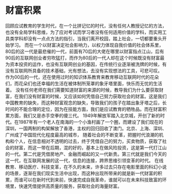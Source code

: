 # 财富积累

回顾应试教育的学生时代，在一个比拼记忆的时代，没有任何人教授记忆的方法，也没有全局学科思维，为了应对考试而学习者没有任何适用价值的学科，而实用工具类学科却没有一点点方法的指引，当我们离开校园，踏上社会，一切都要重头开始学习。
而在一个以财富决定社会影响力，以权力体现自我价值的社会体系里，80后的这一代是最悲催的一代，前面有70后的大佬在哪里以财富指点江山，后有90后的互联网创业者穷吹猛打，而作为80后的一代人却在这个时候既没有财富最为资本投资的运作，也没有互联网创业的基因，在传统行业逐渐被洗牌的时候，有没有互联网所具备的技术基础，光有想法，去没有实现想法的工具，可悲可叹。
作为00后的一代，还在使用过时的知识体系教育来教育移动互联网时代的花朵们，而花朵们也还幸福的生活在被体制所笼罩的象牙塔里面，快乐而无忧的生活着。
没有任何老师在我们需要知道财富的来源的时候，教导我们为什么要获取财富，在我们没有财富的时候，又应该如何凭借自己努力获取社会的财富。这是我们中国教育的缺失，而这种财富观念的缺失，导致我们的孩子在踏出象牙塔之后，长时间的不能合理的定位，因为在技能方面，我们是应试教育的牺牲品。而在财富积累方面，我们又是赤手空拳的傻三代。
1949年解放军踏入北京城，开创了新的时代。在1987年有一个老人在南海的一个小渔村画了一个圈，而建设了我们现在的深圳，一国两制的构架解放了香港，主权的回归回收了澳门。北京、上海、深圳、广州成了中国现代化程度最高的城市，
随着社会的不断变革，把握时代浪潮的机构和个人，在信息相对不透明的过去，终于凭借自己的努力，买卖物质，获取了社会的财富，而这一带在后期，混的好的，基本上在做风险投资，这是第一代打江山的一代。第二代是凭借房地产、金融而崛起的又一代新贵。第三代就是我们今天的这一代，在互联网发展的这一代，信息的连接，跨界思维引领变革的时代。
在线教育、移动医疗、科技变革，在不久的未来，许多过去只存在电影里面的科幻小说的场景，逐渐在我们现实生活中出现，而这种出现所带来的就是新一代财富的积累，而谁可以在新时代到来前，快速完成自我革命，谁就可以在未来科技致富的环境里，快速凭借提供高质量的服务，获取社会的海量财富。
